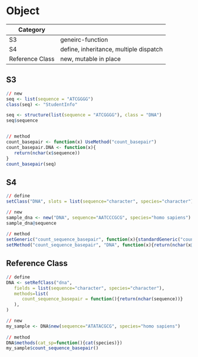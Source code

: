 # Object

| Category        |                                        |
| --------------- | -------------------------------------- |
| S3              | geneirc-function                       |
| S4              | define, inheritance, multiple dispatch |
| Reference Class | new, mutable in place                  |

## S3

```r
// new
seq <- list(sequence = "ATCGGGG")
class(seq) <- "StudentInfo"

seq <- structure(list(sequence = "ATCGGGG"), class = "DNA")
seq$sequence


// method
count_basepair <- function(x) UseMethod("count_basepair")
count_basepair.DNA <- function(x){
   return(nchar(x$sequence))
}
count_basepair(seq)
```

## S4

```r
// define
setClass("DNA", slots = list(sequence="character", species="character"))

// new
sample_dna <- new("DNA", sequence="AATCCCGCG", species="homo sapiens")
sample_dna@sequence
                   
// method
setGeneric("count_sequence_basepair", function(x){standardGeneric("count_sequence_basepair")})
setMethod("count_sequence_basepair", "DNA", function(x){return(nchar(x@sequence)})
```

## Reference Class

```r
// define
DNA <- setRefClass("dna", 
   fields = list(sequence="character", species="character"),
   methods=list(
      count_sequence_basepair = function(){return(nchar(sequence))}
   ),
)

// new
my_sample <- DNA$new(sequence="ATATACGCG", species="homo sapiens")
 
// method
DNA$methods(cat_sp=function(){cat(species)})
my_sample$count_sequence_basepair()

```
